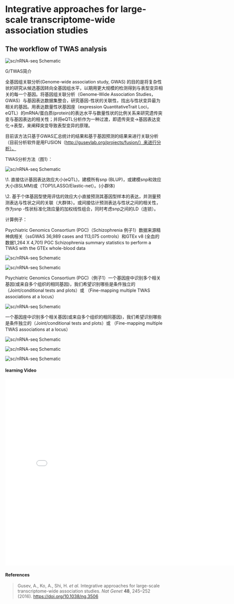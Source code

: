# Integrative approaches for large-scale transcriptome-wide association studies

##  The workflow of TWAS analysis


![sc/nRNA-seq Schematic](twas.png "RNA-seq Schematic")

G/TWAS简介

全基因组关联分析(Genome-wide association study, GWAS) 的目的是将复杂性状的研究从候选基因转向全基因组水平，以期用更大规模的检测得到与表型变异相关的每一个基因。将基因组关联分析（Genome-Wide Association Studies，GWAS）与基因表达数据集整合，研究基因-性状的关联性，找出与性状变异最为相关的基因。用表达数量性状基因座（expression QuantitativeTrait Loci，eQTL）的mRNA/蛋白质(protein)的表达水平与数量性状的比例关系来研究遗传突变与基因表达的相关性；并将eQTL分析作为一种过渡，即遗传突变->基因表达变化->表型，来阐释突变导致表型变异的原理。

目前该方法只基于GWAS汇总统计的结果和基于基因预测的结果来进行关联分析（目前分析软件是用FUSION（http://gusevlab.org/projects/fusion/）来进行分析）。

 

TWAS分析方法（图1）：

 ![sc/nRNA-seq Schematic](1.png "RNA-seq Schematic")

\1. 直接估计基因表达效应大小(eQTL)，建模所有snp (BLUP)，或建模snp和效应大小(BSLMM)或（TOP1/LASSO/Elastic-net）。(小群体)

\2. 基于个体基因型使用评估的效应大小直接预测其基因型样本的表达，并测量预测表达与性状之间的关联（大群体）。或间接估计预测表达与性状之间的相关性，作为snp -性状标准化效应量的加权线性组合，同时考虑snp之间的LD（连锁）。



计算例子：

Psychiatric Genomics Consortium (PGC)（Schizophrenia 例子1）数据来源精神病相关（ssGWAS 36,989 cases and 113,075 controls）和GTEx v8 (全血的数据1,264 X 4,701)  PGC Schizophrenia summary statistics to perform a TWAS with the GTEx whole-blood data

![sc/nRNA-seq Schematic](6.png "RNA-seq Schematic")

![sc/nRNA-seq Schematic](7.png "RNA-seq Schematic")

Psychiatric Genomics Consortium (PGC)（例子1）一个基因座中识别多个相关基因(或来自多个组织的相同基因)，我们希望识别哪些是条件独立的（Joint/conditional tests and plots）或 （Fine-mapping multiple TWAS associations at a locus）

![sc/nRNA-seq Schematic](5.png "RNA-seq Schematic")



一个基因座中识别多个相关基因(或来自多个组织的相同基因)，我们希望识别哪些是条件独立的（Joint/conditional tests and plots）或 （Fine-mapping multiple TWAS associations at a locus）

 ![sc/nRNA-seq Schematic](2.png "RNA-seq Schematic")

![sc/nRNA-seq Schematic](3.png "RNA-seq Schematic")

![sc/nRNA-seq Schematic](4.png "RNA-seq Schematic")



#### learning Video 

<iframe src="//player.bilibili.com/player.html?aid=595172924&bvid=BV12q4y1Y7HD&cid=563007802&p=1" height="600" width="800" scrolling="no" border="0" frameborder="no" framespacing="0" allowfullscreen="true"> </iframe>



#### References

> Gusev, A., Ko, A., Shi, H. *et al.* Integrative approaches for large-scale transcriptome-wide association studies. *Nat Genet* **48**, 245–252 (2016). https://doi.org/10.1038/ng.3506


